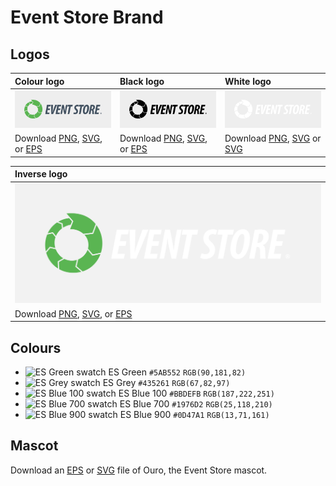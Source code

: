 # Event Store Brand

## Logos

| Colour logo                                                            | Black logo                                                                      | White logo                                                                      |
|:-----------------------------------------------------------------------|:--------------------------------------------------------------------------------|:--------------------------------------------------------------------------------|
| ![Event Store logo (colour)](readme-assets/logo-colour.png)            | ![Event Store logo (black)](readme-assets/logo-black.png)                       | ![Event Store logo (white)](readme-assets/logo-white.png)                       |
| Download [PNG](logos/eventstore.png), [SVG](logos/eventstore.svg), or [EPS](logos/eventstore.eps)    | Download [PNG](logos/eventstore-black.png), [SVG](logos/eventstore-black.svg), or [EPS](logos/eventstore-black.eps) | Download [PNG](logos/eventstore-white.png), [SVG](logos/eventstore-white.svg) or [SVG](logos/eventstore-white.eps) |

| Inverse logo                                                           |
|:-----------------------------------------------------------------------
| ![Event Store logo (inverse)](readme-assets/logo-inverse.png)          |
| Download [PNG](logos/eventstore-inverse.png), [SVG](logos/eventstore-inverse.svg), or [EPS](logos/eventstore-inverse.eps)    |

## Colours

- ![ES Green swatch](http://placehold.it/12x12/5AB552/FFFFFF/&text=+) ES Green `#5AB552` `RGB(90,181,82)`
- ![ES Grey swatch](http://placehold.it/12x12/435261/FFFFFF/&text=+) ES Grey `#435261` `RGB(67,82,97)`
- ![ES Blue 100 swatch](http://placehold.it/12x12/BBDEFB/FFFFFF/&text=+) ES Blue 100 `#BBDEFB` `RGB(187,222,251)`
- ![ES Blue 700 swatch](http://placehold.it/12x12/1976D2/FFFFFF/&text=+) ES Blue 700 `#1976D2` `RGB(25,118,210)`
- ![ES Blue 900 swatch](http://placehold.it/12x12/0D47A1/FFFFFF/&text=+) ES Blue 900 `#0D47A1` `RGB(13,71,161)`

## Mascot

Download an [EPS](mascot/ouro.eps) or [SVG](mascot/ouro.svg) file of Ouro, the Event Store mascot.